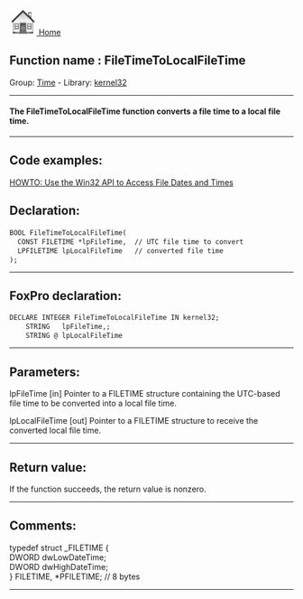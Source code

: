 [<img src="../../images/home.png"> Home ](https://github.com/VFPX/Win32API)  

## Function name : FileTimeToLocalFileTime
Group: [Time](../../functions_group.md#Time)  -  Library: [kernel32](../../libraries.md#kernel32)  
***  


#### The FileTimeToLocalFileTime function converts a file time to a local file time.
***  


## Code examples:
[HOWTO: Use the Win32 API to Access File Dates and Times](../../samples/sample_177.md)  

## Declaration:
```foxpro  
BOOL FileTimeToLocalFileTime(
  CONST FILETIME *lpFileTime,  // UTC file time to convert
  LPFILETIME lpLocalFileTime   // converted file time
);  
```  
***  


## FoxPro declaration:
```foxpro  
DECLARE INTEGER FileTimeToLocalFileTime IN kernel32;
	STRING   lpFileTime,;
	STRING @ lpLocalFileTime  
```  
***  


## Parameters:
lpFileTime 
[in] Pointer to a FILETIME structure containing the UTC-based file time to be converted into a local file time. 

lpLocalFileTime 
[out] Pointer to a FILETIME structure to receive the converted local file time.   
***  


## Return value:
If the function succeeds, the return value is nonzero.  
***  


## Comments:
typedef struct _FILETIME {   
    DWORD dwLowDateTime;   
    DWORD dwHighDateTime;   
} FILETIME, *PFILETIME; // 8 bytes  
  
***  

